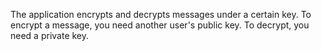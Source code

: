 The application encrypts and decrypts messages under a certain key. To encrypt a message, you need another user's public key. To decrypt, you need a private key. 
